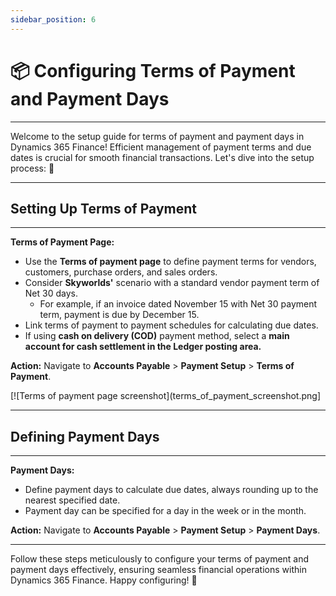 ```yaml
---
sidebar_position: 6
---
```


# 📦 Configuring Terms of Payment and Payment Days
---

<div class="customized-intro-container" id="introduction">
    <p> Welcome to the setup guide for terms of payment and payment days in Dynamics 365 Finance! Efficient management of payment terms and due dates is crucial for smooth financial transactions. Let's dive into the setup process: 🤗 </p>
</div>

---

## Setting Up Terms of Payment
---

**Terms of Payment Page:**
- Use the **Terms of payment page** to define payment terms for vendors, customers, purchase orders, and sales orders.
- Consider **Skyworlds'** scenario with a standard vendor payment term of Net 30 days.
  - For example, if an invoice dated November 15 with Net 30 payment term, payment is due by December 15.
- Link terms of payment to payment schedules for calculating due dates.
- If using **cash on delivery (COD)** payment method, select a **main account for cash settlement in the Ledger posting area.**

**Action:** Navigate to **Accounts Payable** > **Payment Setup** > **Terms of Payment**.

[![Terms of payment page screenshot](terms_of_payment_screenshot.png]

---

## Defining Payment Days
---

**Payment Days:**
- Define payment days to calculate due dates, always rounding up to the nearest specified date.
- Payment day can be specified for a day in the week or in the month.

**Action:** Navigate to **Accounts Payable** > **Payment Setup** > **Payment Days**.

---

Follow these steps meticulously to configure your terms of payment and payment days effectively, ensuring seamless financial operations within Dynamics 365 Finance. Happy configuring! 🚀
